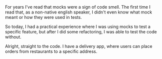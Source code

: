For years I've read that mocks were a sign of code smell. The first time I read that, as 
a non-native english speaker, I didn't even know what mock meant or how they were used in tests.

So today, I had a practical experience where I was using mocks to test a specific feature,
but after I did some refactoring, I was able to test the code without.

Alright, straight to the code. I have a delivery app, where users can place orders from restaurants to a specific address.


